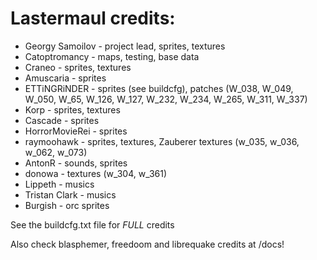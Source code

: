 # Lastermaul credits:
* Georgy Samoilov - project lead, sprites, textures
* Catoptromancy - maps, testing, base data
* Craneo - sprites, textures
* Amuscaria - sprites
* ETTiNGRiNDER - sprites (see buildcfg), patches (W_038, W_049, W_050, W_65, W_126, W_127, W_232, W_234, W_265, W_311, W_337) 
* Korp - sprites, textures
* Cascade - sprites
* HorrorMovieRei - sprites
* raymoohawk - sprites, textures, Zauberer textures (w_035, w_036, w_062, w_073)
* AntonR - sounds, sprites
* donowa - textures (w_304, w_361)
* Lippeth - musics
* Tristan Clark - musics
* Burgish - orc sprites

See the buildcfg.txt file for *FULL* credits

Also check blasphemer, freedoom and librequake credits at /docs!
